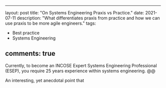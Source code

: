 ---
layout: post
title: "On Systems Engineering Praxis vs Practice."
date: 2021-07-11
description: "What differentiates praxis from practice and how we can use praxis to be more agile engineers."
tags:
- Best practice
- Systems Engineering

comments: true
--

Currently, to become an INCOSE Expert Systems Engineering Professional (ESEP), you require 25 years experience within systems engineering. @@


An interesting, yet anecdotal point that 